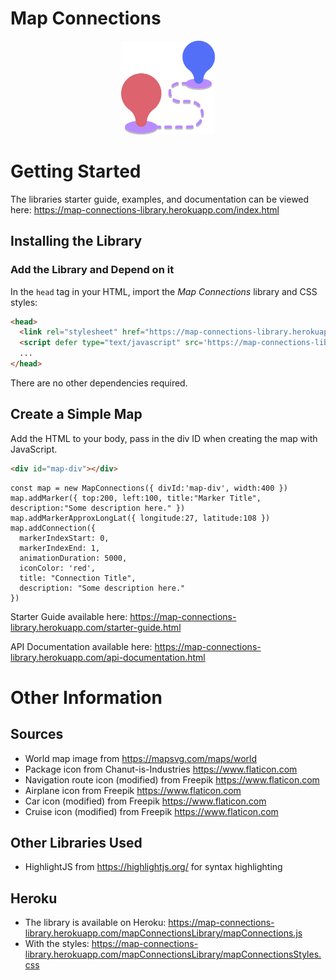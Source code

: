 # Map Connections
<p align="center">
  <a href="https://map-connections-library.herokuapp.com/index.html">
    <img src="./pub/route.png" width=150/>
  </a>
</p>


# Getting Started
The libraries starter guide, examples, and documentation can be viewed here: https://map-connections-library.herokuapp.com/index.html

## Installing the Library
### Add the Library and Depend on it
In the `head` tag in your HTML, import the <i>Map Connections</i> library and CSS styles:
```html
<head>
  <link rel="stylesheet" href="https://map-connections-library.herokuapp.com/mapConnectionsLibrary/mapConnectionsStyles.css">
  <script defer type="text/javascript" src='https://map-connections-library.herokuapp.com/mapConnectionsLibrary/mapConnections.js'></script>
  ...
</head>
```

There are no other dependencies required.

## Create a Simple Map
Add the HTML to your body, pass in the div ID when creating the map with JavaScript.
```html
<div id="map-div"></div>
```
```JS
const map = new MapConnections({ divId:'map-div', width:400 })
map.addMarker({ top:200, left:100, title:"Marker Title", description:"Some description here." })
map.addMarkerApproxLongLat({ longitude:27, latitude:108 })
map.addConnection({
  markerIndexStart: 0,
  markerIndexEnd: 1,
  animationDuration: 5000,
  iconColor: 'red',
  title: "Connection Title",
  description: "Some description here."
})
```
Starter Guide available here: https://map-connections-library.herokuapp.com/starter-guide.html

API Documentation available here: https://map-connections-library.herokuapp.com/api-documentation.html

# Other Information
## Sources
* World map image from https://mapsvg.com/maps/world
* Package icon from Chanut-is-Industries https://www.flaticon.com
* Navigation route icon (modified) from Freepik https://www.flaticon.com
* Airplane icon from Freepik https://www.flaticon.com
* Car icon (modified) from Freepik https://www.flaticon.com
* Cruise icon (modified) from Freepik https://www.flaticon.com

## Other Libraries Used
* HighlightJS from https://highlightjs.org/ for syntax highlighting

## Heroku
* The library is available on Heroku: https://map-connections-library.herokuapp.com/mapConnectionsLibrary/mapConnections.js
* With the styles: https://map-connections-library.herokuapp.com/mapConnectionsLibrary/mapConnectionsStyles.css